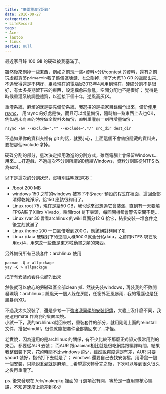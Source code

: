 ```yaml
---
title: "筆電重灌全記錄"
date: 2016-09-27
categories:
- LifeRecord
tags:
- Acer
- laptop
- linux
series: null
---
```


最近家目錄 100 GB 的硬碟被我塞滿了。  

雖然後來刪掉一些東西，例如之前玩一些<資料>分析contest 的資料，還有之前玩虛擬貨幣primecoin載了整個區塊鏈，也全刪掉，清了大概30 GB 的空間出來。  
不過覺得還是不夠好，畢竟現在的電腦從2013年4月用到現在，硬碟分割不是很好，有太多長期留下來的東西，設定檔愈來愈亂，空間分配也不是很好；
覺得是時候重灌系統調整體質，以迎接下個十年，逆風高灰(X。  
<!--more-->

重灌系統，麻煩的就是要先備份系統，我選擇的是把家目錄備份出來，備份[使用 rsync](http://newsletter.ascc.sinica.edu.tw/news/read_news.php?nid=1742)，
用rsync 的好處是快，而且可以增量備份，隨時加一點東西上去也OK，例如週末有空的時候做全資料夾備份，直到重灌前一刻再增量備份：  

```shell
rsync -av --exclude=".*" --exclude=".*/" src_dir dest_dir
```

不過如果你的資料夾裡有 git 的話，就要小心，上面這個不會備份隱藏的資料夾，要把那個exclude 拿掉。  

硬碟分割的部分，這次決定採用激進的分割方式，雖然電腦上會保留Windows…用來……打遊戲，不過這次不分割所謂的D槽給Windows，資料分割區從NTFS 改為ext4。  

以下是這次的分割狀況，沒特別註明就是GB：  

* /boot 200 MB
* windows 150 之前的windows 被塞了不少acer 預設的程式在裡面，這回全部清得乾乾淨淨，給150 應該很夠用了。
* Linux root 75，現在是給50 GB，我也從來沒想過它會裝滿，直到有一天要燒FPGA裝了Xilinx Vivado，瞬間root 剩下零頭，每回開機都會警告空間不足…
* Linux /var 30 曾看archlinux 的wiki 頁面分12 G 給它，結果安裝一堆套件之後立刻就滿了
* Linux /home 200 一口氣倍增到200 G，應該絕對夠用了吧
* Linux /data 硬碟剩下的空間大概500 G就全分給data，之前用NTFS 現在改用ext4，用來放一些像是東方啦動畫之類的東西。


另外備份所有已裝套件：archlinux 使用
```shell
pacman -Q > allpackage
yay -Q > allpackage
```
把所有安裝的套件包都列出來  

然後就可以放心的把磁碟區全部clean 掉，然後先裝windows，再裝我的不敗開發環境：archlinux；颱風天一個人躲在房間，任窗外狂風暴雨，我的電腦也是狂風暴雨XD。  

不過我太久沒裝了，還是參考一下[強者我同學的安裝記錄](http://johnjohnlys.blogspot.tw/2016/06/archlinux.html)，大體上沒什麼不同，我是選用mate 作為我的桌面環境。  
小試一下，我的archlinux就回來啦，重裝套件的部分，就用剛剛上面的reinstall 文件，搭配vimdiff，很快就能把套件全部裝回來了…才怪。  

老實說，因為選用的是archlinux 的關係，有不少比較不那麼正式卻又很常用到的東西，都要從AUR 去裝；
而AUR 跟pacman相比就是很吃網路跟編譯時間，結果我整個裝下來，花的時間不比windows 的少，雖然說爽度還是有差，AUR 只要yaourt 裝好，指令打下去就是了；
windows 還要自己去找安裝檔，用滑鼠一個一個安裝，只能說重灌就是麻煩……希望這次轉骨完之後，下次可以等到很久很久之後再重灌了。  

ps. 後來發現在 /etc/makepkg 裡面的 -j 選項沒有開，等於是一直用單核心編譯，不知道速度上能差到多少  